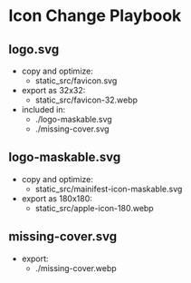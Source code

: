 # Icon Change Playbook


## logo.svg

- copy and optimize:
  - static_src/favicon.svg
- export as 32x32:
  - static_src/favicon-32.webp
- included in:
  - ./logo-maskable.svg
  - ./missing-cover.svg

## logo-maskable.svg

- copy and optimize:
  - static_src/mainifest-icon-maskable.svg
- export as 180x180:
  - static_src/apple-icon-180.webp

## missing-cover.svg

- export:
  - ./missing-cover.webp